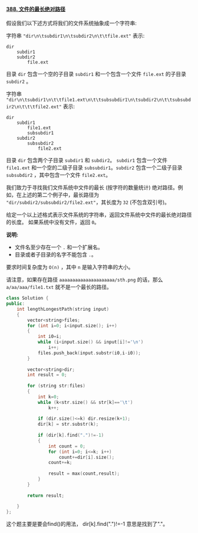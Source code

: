 #### [388. 文件的最长绝对路径](https://leetcode-cn.com/problems/longest-absolute-file-path/)

假设我们以下述方式将我们的文件系统抽象成一个字符串:

字符串 `"dir\n\tsubdir1\n\tsubdir2\n\t\tfile.ext"` 表示:

```
dir
    subdir1
    subdir2
        file.ext
```

目录 `dir` 包含一个空的子目录 `subdir1` 和一个包含一个文件 `file.ext` 的子目录 `subdir2` 。

字符串 `"dir\n\tsubdir1\n\t\tfile1.ext\n\t\tsubsubdir1\n\tsubdir2\n\t\tsubsubdir2\n\t\t\tfile2.ext"` 表示:

```
dir
    subdir1
        file1.ext
        subsubdir1
    subdir2
        subsubdir2
            file2.ext
```

目录 `dir` 包含两个子目录 `subdir1` 和 `subdir2`。 `subdir1` 包含一个文件 `file1.ext` 和一个空的二级子目录 `subsubdir1`。`subdir2` 包含一个二级子目录 `subsubdir2` ，其中包含一个文件 `file2.ext`。

我们致力于寻找我们文件系统中文件的最长 (按字符的数量统计) 绝对路径。例如，在上述的第二个例子中，最长路径为 `"dir/subdir2/subsubdir2/file2.ext"`，其长度为 `32` (不包含双引号)。

给定一个以上述格式表示文件系统的字符串，返回文件系统中文件的最长绝对路径的长度。 如果系统中没有文件，返回 `0`。

**说明:**

- 文件名至少存在一个 `.` 和一个扩展名。
- 目录或者子目录的名字不能包含 `.`。

要求时间复杂度为 `O(n)` ，其中 `n` 是输入字符串的大小。

请注意，如果存在路径 `aaaaaaaaaaaaaaaaaaaaa/sth.png` 的话，那么 `a/aa/aaa/file1.txt` 就不是一个最长的路径。



```cpp
class Solution {
public:
    int lengthLongestPath(string input) 
    {
        vector<string>files;
        for (int i=0; i<input.size(); i++)
        {
            int i0=i;
            while (i<input.size() && input[i]!='\n')
                i++;
            files.push_back(input.substr(i0,i-i0));
        }
                
        vector<string>dir;
        int result = 0;
        
        for (string str:files)
        {
            int k=0;
            while (k<str.size() && str[k]=='\t')
                k++;
                  
            if (dir.size()<=k) dir.resize(k+1);      
            dir[k] = str.substr(k);
                        
            if (dir[k].find(".")!=-1)
            {
                int count = 0;
                for (int i=0; i<=k; i++)
                    count+=dir[i].size();
                count+=k;
                
                result = max(count,result);
            }
        }
        
        return result;
        
    }
};
```



这个题主要是要会find()的用法， dir[k].find(".")!=-1 意思是找到了"."。